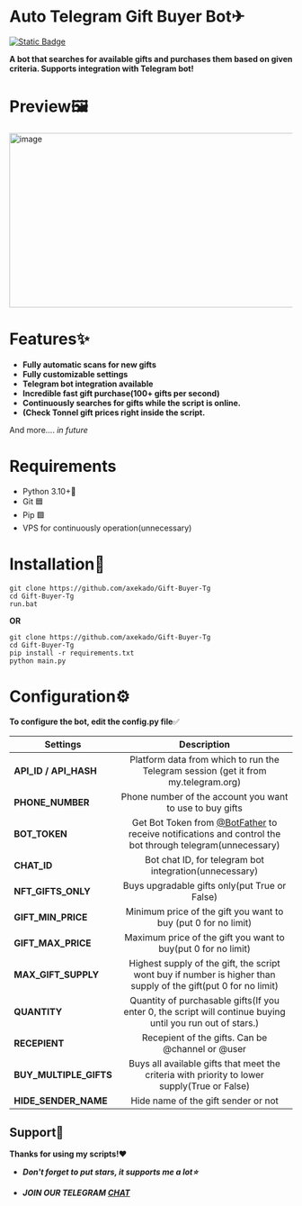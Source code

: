 # Auto Telegram Gift Buyer Bot✈
[![Static Badge](https://img.shields.io/badge/Telegram-Channel-Link?style=for-the-badge&logo=Telegram&logoColor=white&logoSize=auto&color=blue)](https://t.me/+pB6j65Kv7cdjZmU0)

**A bot that searches for available gifts and purchases them based on given criteria. Supports integration with Telegram bot!**

# Preview🖼

<img width="671" height="310" alt="image" src="https://github.com/user-attachments/assets/7fc71b6a-2fe6-47d0-a663-208c587d244a" />




# Features✨
- **Fully automatic scans for new gifts**
- **Fully customizable settings**
- **Telegram bot integration available**
- **Incredible fast gift purchase(100+ gifts per second)**
- **Continuously searches for gifts while the script is online.**
- **(Check Tonnel gift prices right inside the script.**

And more.... *in future*

# Requirements
- Python 3.10+🐍
- Git 🟦
- Pip 🟩
- VPS for continuously operation(unnecessary)

# Installation📩
```shell
git clone https://github.com/axekado/Gift-Buyer-Tg
cd Gift-Buyer-Tg
run.bat
```

**OR**

```shell
git clone https://github.com/axekado/Gift-Buyer-Tg
cd Gift-Buyer-Tg
pip install -r requirements.txt
python main.py
```

# Configuration⚙
**To configure the bot, edit the config.py file**✅

| Settings | Description |
|----------------------------|:-------------------------------------------------------------------------------------------------------------:|
| **API_ID / API_HASH**      | Platform data from which to run the Telegram session (get it from my.telegram.org)                                   |       
| **PHONE_NUMBER**               | Phone number of the account you want to use to buy gifts                                                                 |
| **BOT_TOKEN**              |  Get Bot Token from [@BotFather](https://t.me/BotFather) to receive notifications and control the bot through telegram(unnecessary)                                                                               |
| **CHAT_ID** | Bot chat ID, for telegram bot integration(unnecessary)                                                                       |
| **NFT_GIFTS_ONLY** | Buys upgradable gifts only(put True or False)                                                                     |
| **GIFT_MIN_PRICE** | Minimum price of the gift you want to buy (put 0 for no limit)                                                                      |
| **GIFT_MAX_PRICE** | Maximum price of the gift you want to buy(put 0 for no limit)                                                    |
| **MAX_GIFT_SUPPLY** | Highest supply of the gift, the script wont buy if number is higher than supply of the gift(put 0 for no limit)                                                                      |
| **QUANTITY** | Quantity of purchasable gifts(If you enter 0, the script will continue buying until you run out of stars.)                                                                   |
| **RECEPIENT** |Recepient of the gifts. Can be @channel or @user                                                                      |
| **BUY_MULTIPLE_GIFTS** | Buys all available gifts that meet the criteria with priority to lower supply(True or False)                                                                      |
| **HIDE_SENDER_NAME** | Hide name of the gift sender or not                                                                     |

## Support🌟
**Thanks for using my scripts!❤**

- ***Don't forget to put stars, it supports me a lot⭐***

- ***JOIN OUR TELEGRAM [CHAT](https://t.me/+9j5RcKMfT5s4M2Q0)***

